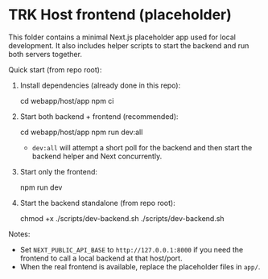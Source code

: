 # TRK Host frontend (placeholder)

This folder contains a minimal Next.js placeholder app used for local development. It also includes helper scripts to start the backend and run both servers together.

Quick start (from repo root):

1) Install dependencies (already done in this repo):

   cd webapp/host/app
   npm ci

2) Start both backend + frontend (recommended):

   cd webapp/host/app
   npm run dev:all

   - `dev:all` will attempt a short poll for the backend and then start the backend helper and Next concurrently.

3) Start only the frontend:

   npm run dev

4) Start the backend standalone (from repo root):

   chmod +x ./scripts/dev-backend.sh
   ./scripts/dev-backend.sh

Notes:
- Set `NEXT_PUBLIC_API_BASE` to `http://127.0.0.1:8000` if you need the frontend to call a local backend at that host/port.
- When the real frontend is available, replace the placeholder files in `app/`.
